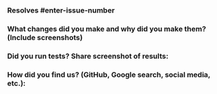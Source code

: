 ### Resolves #enter-issue-number

### What changes did you make and why did you make them? (Include screenshots)

### Did you run tests? Share screenshot of results:

### How did you find us? (GitHub, Google search, social media, etc.):

<!---ABOUT RUNNING TESTS :->
- Directions for running tests are in the README.md.
- Tests are not required to pass. 
- Run unit tests
- Run Cypress tests if required for contribution.
- Some tests may require multiple runs before success.
- Some test failures may not be due to your contribution and can be ignored. We are always upgrading testing performance.

<!--- PR CHECKLIST: —>
Before submitting, check that you have completed the following tasks:
- [ ] Answered the questions above.
- [ ] Enabled "Allow edits and access to secrets by maintainers" on this PR.
- [ ] If applicable, include images in the description.
After submitting, please be available for discussion. Thank you!
